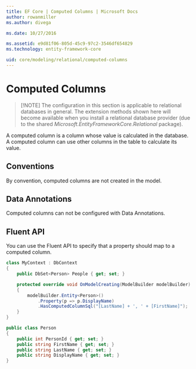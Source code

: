 ```yaml
---
title: EF Core | Computed Columns | Microsoft Docs
author: rowanmiller
ms.author: divega

ms.date: 10/27/2016

ms.assetid: e9d81f06-805d-45c9-97c2-3546df654829
ms.technology: entity-framework-core

uid: core/modeling/relational/computed-columns
---
```

# Computed Columns

> [!NOTE] The configuration in this section is applicable to relational databases in general. The extension methods shown here will become available when you install a relational database provider (due to the shared *Microsoft.EntityFrameworkCore.Relational* package).

A computed column is a column whose value is calculated in the database. A computed column can use other columns in the table to calculate its value.

## Conventions

By convention, computed columns are not created in the model.

## Data Annotations

Computed columns can not be configured with Data Annotations.

## Fluent API

You can use the Fluent API to specify that a property should map to a computed column.

<!-- [!code-csharp[Main](samples/core/relational/Modeling/FluentAPI/Samples/Relational/ComputedColumn.cs?highlight=9)] -->
``` csharp
class MyContext : DbContext
{
    public DbSet<Person> People { get; set; }

    protected override void OnModelCreating(ModelBuilder modelBuilder)
    {
        modelBuilder.Entity<Person>()
            .Property(p => p.DisplayName)
            .HasComputedColumnSql("[LastName] + ', ' + [FirstName]");
    }
}

public class Person
{
    public int PersonId { get; set; }
    public string FirstName { get; set; }
    public string LastName { get; set; }
    public string DisplayName { get; set; }
}
```
